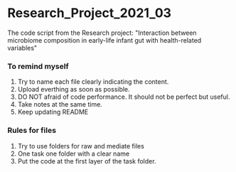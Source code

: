 # Research_Project_2021_03
The code script from the Research project: "Interaction between microbiome composition in early-life infant gut with health-related variables"
### To remind myself
1. Try to name each file clearly indicating the content.
2. Upload everthing as soon as possible.
3. DO NOT afraid of code performance. It should not be perfect but useful.
4. Take notes at the same time.
5. Keep updating README
### Rules for files
1. Try to use folders for raw and mediate files
2. One task one folder with a clear name
3. Put the code at the first layer of the task folder.
